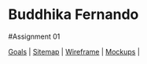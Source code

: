 # Buddhika Fernando

#Assignment 01

[Goals](https://docs.google.com/document/d/1JJCo69sgAONYbrfK-SQw1h1-zvGEKKLhOzGsHH9yVlE/edit?usp=sharing)  | 
[Sitemap](https://www.gloomaps.com/ZwvK4z4wQT)  | 
[Wireframe](https://drive.google.com/file/d/1kCe1raA0NnWPxaboeVfaDwhtAvtbAOvq/view?usp=sharing)  | 
[Mockups](https://www.figma.com/design/K8vkKuwx2lmNnz7AfQ4Htu/Mockup-Creation?node-id=0-1&t=RaOROewKGdEhe5U8-1)  | 
